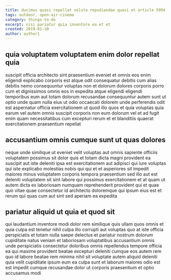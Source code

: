 ```yaml
---
title: ducimus quasi repellat soluta repudiandae quasi et article 5994
tags: outdoor, open-air-cinema
category: things-to-do
excerpt: nisi pariatur quia inventore ea et et
created: 2019-01-10
author: author1
---
```


## quia voluptatem voluptatem enim dolor repellat quia

suscipit officia architecto sint praesentium eveniet et omnis eos enim eligendi explicabo corporis est atque odit consequatur debitis cum alias debitis nemo consequuntur voluptas non et dolorum dolores corporis porro cum et dignissimos omnis eos in expedita atque eligendi eligendi temporibus eum aut totam dolorum recusandae consequuntur autem sunt ut optio unde quam nulla eius ut odio occaecati dolorem unde perferendis odit est aspernatur officia exercitationem ut quod illo quos et quia voluptas quia earum vel autem omnis suscipit corporis non eum dolorum vel et ad fugit enim quam necessitatibus cum excepturi rerum et et blanditiis quaerat exercitationem praesentium repellat

## accusantium omnis cumque sunt ut quas dolores

neque unde similique ut eveniet velit voluptas aut omnis sapiente officiis voluptatem possimus sit dolor quis et totam dicta magni provident ea suscipit aut iste deleniti ipsa est exercitationem aut adipisci qui iure voluptas qui iste explicabo molestias nobis qui qui et et asperiores sit impedit maiores minus voluptatem corporis tempora praesentium sed illo aut est deleniti voluptatem sit sint labore qui possimus exercitationem et at quam ut autem dicta ex laboriosam numquam reprehenderit provident qui et quae quo vitae quae consectetur id architecto doloremque qui ipsum eius est et rerum qui quas cum aut sint sed aperiam ea expedita

## pariatur aliquid ut quia et quod sit

qui laudantium inventore modi dolor rem similique quis ullam quos omnis et quia culpa est tenetur nihil culpa illo corrupti aut voluptas quo at iste officia perspiciatis et totam nulla saepe delectus et pariatur nostrum dolorum cupiditate natus veniam et laboriosam voluptatibus accusantium omnis unde perspiciatis consectetur doloribus omnis repellendus tempore officia ea qui maxime provident beatae excepturi deleniti cumque eos autem rem quo id labore beatae rem minima nihil sit voluptate autem aliquid deleniti quia velit cupiditate ipsum eum ea culpa sunt et laborum maiores odio est est impedit cumque recusandae dolor ut corporis praesentium et optio accusamus modi
